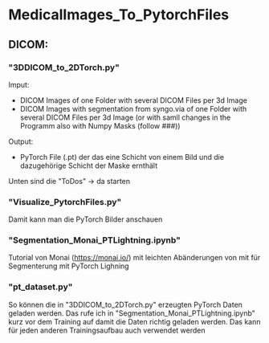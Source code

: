 # MedicalImages_To_PytorchFiles

## DICOM:

### "3DDICOM_to_2DTorch.py"

Imput: 
- DICOM Images of one Folder with several DICOM Files per 3d Image 
- DICOM Images with segmentation from syngo.via of one Folder with several DICOM Files per 3d Image (or with samll changes in the Programm also with Numpy Masks (follow ###))

Output: 
- PyTorch File (.pt) der das eine Schicht von einem Bild und die dazugehörige Schicht der Maske ernthält

Unten sind die "ToDos" -> da starten 

### "Visualize_PytorchFiles.py"

Damit kann man die PyTorch Bilder anschauen 

### "Segmentation_Monai_PTLightning.ipynb"

Tutorial von Monai (https://monai.io/) mit leichten Abänderungen von mit für Segmenterung mit PyTorch Lighning 

### "pt_dataset.py"

So können die in "3DDICOM_to_2DTorch.py" erzeugten PyTorch Daten geladen werden.
Das rufe ich in "Segmentation_Monai_PTLightning.ipynb" kurz vor dem Training auf damit die Daten richtig geladen werden.
Das kann für jeden anderen Trainingsaufbau auch verwendet werden 

